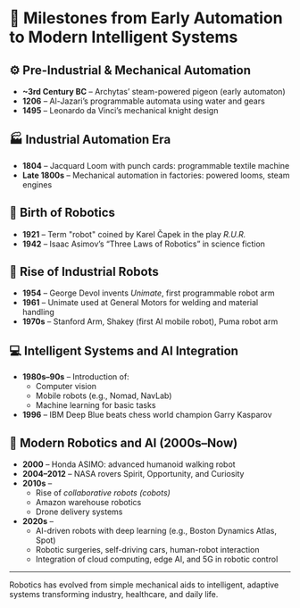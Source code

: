 # 🧭 Milestones from Early Automation to Modern Intelligent Systems

## ⚙️ Pre-Industrial & Mechanical Automation
- **~3rd Century BC** – Archytas’ steam-powered pigeon (early automaton)
- **1206** – Al-Jazari’s programmable automata using water and gears
- **1495** – Leonardo da Vinci’s mechanical knight design

## 🏭 Industrial Automation Era
- **1804** – Jacquard Loom with punch cards: programmable textile machine
- **Late 1800s** – Mechanical automation in factories: powered looms, steam engines

## 🤖 Birth of Robotics
- **1921** – Term "robot" coined by Karel Čapek in the play *R.U.R.*
- **1942** – Isaac Asimov’s “Three Laws of Robotics” in science fiction

## 🦾 Rise of Industrial Robots
- **1954** – George Devol invents *Unimate*, first programmable robot arm
- **1961** – Unimate used at General Motors for welding and material handling
- **1970s** – Stanford Arm, Shakey (first AI mobile robot), Puma robot arm

## 💻 Intelligent Systems and AI Integration
- **1980s–90s** – Introduction of:
  - Computer vision
  - Mobile robots (e.g., Nomad, NavLab)
  - Machine learning for basic tasks
- **1996** – IBM Deep Blue beats chess world champion Garry Kasparov

## 🚀 Modern Robotics and AI (2000s–Now)
- **2000** – Honda ASIMO: advanced humanoid walking robot
- **2004–2012** – NASA rovers Spirit, Opportunity, and Curiosity
- **2010s** – 
  - Rise of *collaborative robots (cobots)*
  - Amazon warehouse robotics
  - Drone delivery systems
- **2020s** – 
  - AI-driven robots with deep learning (e.g., Boston Dynamics Atlas, Spot)
  - Robotic surgeries, self-driving cars, human-robot interaction
  - Integration of cloud computing, edge AI, and 5G in robotic control

---

Robotics has evolved from simple mechanical aids to intelligent, adaptive systems transforming industry, healthcare, and daily life.




